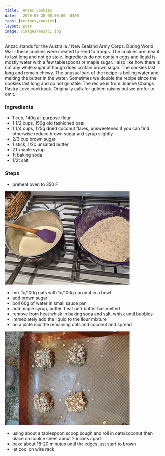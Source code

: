```yaml
---
title:  Anzac Cookies
date:   2020-07-28 08:00:00 -0400
tags: [recipes,cookies]
layout: post
image: /images/anzac1.jpg
---
```


Anzac stands for the Australia / New Zealand Army Corps.  During World War I these cookies were created to send to troops.  The cookies are meant to last long and not go stale.  Ingredients do not contain eggs and liquid is mostly water with a few tablespoons or maple sugar.  I also like how there is not any white sugar although does contain brown sugar.  The cookies last long and remain chewy.  The unusual part of the recipe is boiling water and melting the butter in the water. Sometimes we double the recipe since the cookies last long and do not go stale.  The recipe is from Joanne Changs Pastry Love cookbook.  Originally calls for golden raisins but we prefer to omit.


### Ingredients
- 1 cup, 140g all purpose flour
- 1 1/2 cups, 150g old fashioned oats
- 1 1/4 cups, 125g dried coconut flakes, unsweetened if you can find otherwise reduce brown sugar and syrup slightly
- 2/3 cup brown sugar
- 1 stick, 1/2c unsalted butter
- 2T maple syrup
- 1t baking soda
- 1/2t salt

### Steps
- preheat oven to 350 F

![dry and wet mixtures](/images/anzac2.jpg)

- mix 1c/100g oats with 1c/100g coconut in a bowl
- add brown sugar
- boil 60g of water in small sauce pan
- add maple syrup, butter, heat until butter has melted
- remove from heat whisk in baking soda and salt, whisk until bubbles
- immediately add the liquid to the flour mixture
- on a plate mix the remaining oats and coconut and spread

![cookies on sheet](/images/anzac3.jpg)

- using about a tablespoon scoop dough and roll in oats/coconut then place on cookie sheet about 2 inches apart
- bake about 18-20 minutes until the edges just start to brown
- let cool on wire rack
